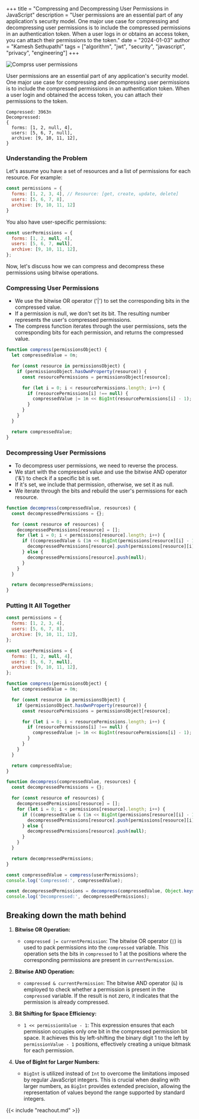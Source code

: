+++ 
title = "Compressing and Decompressing User Permissions in JavaScript"
description = "User permissions are an essential part of any application's security model. One major use case for compressing and decompressing user permissions is to include the compressed permissions in an authentication token. When a user logs in or obtains an access token, you can attach their permissions to the token."
date = "2024-01-03"
author = "Kamesh Sethupathi"
tags = ["algorithm", "jwt", "security", "javascript", "privacy", "engineering"]
+++

![Comprss user permissions](/images/compress-bytes.png)

User permissions are an essential part of any application's security model. One major use case for compressing and decompressing user permissions is to include the compressed permissions in an authentication token. When a user login and obtained the access token, you can attach their permissions to the token.

```
Compressed: 3963n
Decompressed: 
{
  forms: [1, 2, null, 4],
  users: [5, 6, 7, null],
  archive: [9, 10, 11, 12],
}
```

### Understanding the Problem

Let's assume you have a set of resources and a list of permissions for each resource. For example:

```js
const permissions = {
  forms: [1, 2, 3, 4], // Resource: [get, create, update, delete]
  users: [5, 6, 7, 8], 
  archive: [9, 10, 11, 12]
}
```

You also have user-specific permissions:

```js
const userPermissions = {
  forms: [1, 2, null, 4],
  users: [5, 6, 7, null],
  archive: [9, 10, 11, 12],
};
```

Now, let's discuss how we can compress and decompress these permissions using bitwise operations.

### Compressing User Permissions

- We use the bitwise OR operator ('|') to set the corresponding bits in the compressed value. 
- If a permission is null, we don't set its bit. The resulting number represents the user's compressed permissions.
- The compress function iterates through the user permissions, sets the corresponding bits for each permission, and returns the compressed value.

```js
function compress(permissionsObject) {
  let compressedValue = 0n;

  for (const resource in permissionsObject) {
    if (permissionsObject.hasOwnProperty(resource)) {
      const resourcePermissions = permissionsObject[resource];

      for (let i = 0; i < resourcePermissions.length; i++) {
        if (resourcePermissions[i] !== null) {
          compressedValue |= 1n << BigInt(resourcePermissions[i] - 1);
        }
      }
    }
  }

  return compressedValue;
}
```

### Decompressing User Permissions
- To decompress user permissions, we need to reverse the process. 
- We start with the compressed value and use the bitwise AND operator ('&') to check if a specific bit is set. 
- If it's set, we include that permission, otherwise, we set it as null. 
- We iterate through the bits and rebuild the user's permissions for each resource.

```js
function decompress(compressedValue, resources) {
  const decompressedPermissions = {};

  for (const resource of resources) {
    decompressedPermissions[resource] = [];
    for (let i = 0; i < permissions[resource].length; i++) {
      if ((compressedValue & (1n << BigInt(permissions[resource][i] - 1))) !== 0n) {
        decompressedPermissions[resource].push(permissions[resource][i]);
      } else {
        decompressedPermissions[resource].push(null);
      }
    }
  }

  return decompressedPermissions;
}
```

### Putting It All Together

```js
const permissions = {
  forms: [1, 2, 3, 4],
  users: [5, 6, 7, 8],
  archive: [9, 10, 11, 12],
};

const userPermissions = {
  forms: [1, 2, null, 4],
  users: [5, 6, 7, null],
  archive: [9, 10, 11, 12],
};

function compress(permissionsObject) {
  let compressedValue = 0n;

  for (const resource in permissionsObject) {
    if (permissionsObject.hasOwnProperty(resource)) {
      const resourcePermissions = permissionsObject[resource];

      for (let i = 0; i < resourcePermissions.length; i++) {
        if (resourcePermissions[i] !== null) {
          compressedValue |= 1n << BigInt(resourcePermissions[i] - 1);
        }
      }
    }
  }

  return compressedValue;
}

function decompress(compressedValue, resources) {
  const decompressedPermissions = {};

  for (const resource of resources) {
    decompressedPermissions[resource] = [];
    for (let i = 0; i < permissions[resource].length; i++) {
      if ((compressedValue & (1n << BigInt(permissions[resource][i] - 1))) !== 0n) {
        decompressedPermissions[resource].push(permissions[resource][i]);
      } else {
        decompressedPermissions[resource].push(null);
      }
    }
  }

  return decompressedPermissions;
}

const compressedValue = compress(userPermissions);
console.log('Compressed:', compressedValue);

const decompressedPermissions = decompress(compressedValue, Object.keys(userPermissions));
console.log('Decompressed:', decompressedPermissions);
```

## Breaking down the math behind

1. **Bitwise OR Operation:**
   - `compressed |= currentPermission`: The bitwise OR operator (`|`) is used to pack permissions into the `compressed` variable. This operation sets the bits in `compressed` to 1 at the positions where the corresponding permissions are present in `currentPermission`.

2. **Bitwise AND Operation:**
   - `compressed & currentPermission`: The bitwise AND operator (`&`) is employed to check whether a permission is present in the `compressed` variable. If the result is not zero, it indicates that the permission is already compressed.

3. **Bit Shifting for Space Efficiency:**
   - `1 << permissionValue - 1`: This expression ensures that each permission occupies only one bit in the compressed permission bit space. It achieves this by left-shifting the binary digit 1 to the left by `permissionValue - 1` positions, effectively creating a unique bitmask for each permission.

4. **Use of BigInt for Larger Numbers:**
   - `BigInt` is utilized instead of `Int` to overcome the limitations imposed by regular JavaScript integers. This is crucial when dealing with larger numbers, as `BigInt` provides extended precision, allowing the representation of values beyond the range supported by standard integers.


{{< include "reachout.md" >}}